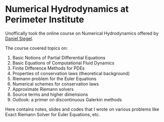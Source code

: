 # Numerical Hydrodynamics at Perimeter Institute

Unoffically took the online course on Numerical Hydrodynamics offered by [Daniel Siegel].

The course covered topics on:
1. Basic Notions of Partial Differential Equations
2. Basic Equations of Computational Fluid Dynamics
3. Finite Difference Methods for PDEs
4. Properties of conservation laws (theoretical background)
5. Riemann problem for the Euler Equations
6. Numerical schemes for conservation laws
7. Approximate Riemann solvers
8. Source terms and higher dimensions
9. Outlook: a primer on discontinuous Galerkin methods

Here contains notes, slides and codes that I wrote on various problems like Exact Riemann Solver for Euler Equations, etc.

[Daniel Siegel]: <https://perimeterinstitute.ca/people/daniel-siegel>
